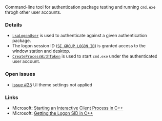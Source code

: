 Command-line tool for authentication package testing and running `cmd.exe` throgh other user accounts.

### Details
* [`LsaLogonUser`](https://learn.microsoft.com/en-us/windows/win32/api/ntsecapi/nf-ntsecapi-lsalogonuser) is used to authenticate against a given authentication package.
* The logon session ID ([`SE_GROUP_LOGON_ID`](https://learn.microsoft.com/en-us/windows/win32/api/winnt/ns-winnt-token_groups)) is granted access to the window station and desktop.
* [`CreateProcessWithToken`](https://learn.microsoft.com/en-us/windows/win32/api/winbase/nf-winbase-createprocesswithtokenw) is used to start `cmd.exe` under the authenticated user account.

### Open issues
* [issue #25](../../../issues/25) UI theme settings not applied


### Links
* Microsoft: [Starting an Interactive Client Process in C++](https://learn.microsoft.com/en-us/previous-versions/aa379608(v=vs.85))
* Microsoft: [Getting the Logon SID in C++](https://learn.microsoft.com/en-us/previous-versions/aa446670(v=vs.85))
